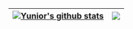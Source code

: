 
| <a href="https://github.com/yag0x1/github-readme-stats"><img align="center" src="https://github-readme-stats.vercel.app/api?username=yag0x1&show_icons=true&include_all_commits=true&theme=ddark&hide_border=true&bg_color=00000000" alt="Yunior's github stats" /></a> | <a href="https://github.com/yag0x1/github-readme-stats"><img align="center" src="https://github-readme-stats.vercel.app/api/top-langs/?username=yag0x1&layout=compact&theme=dark&hide_border=true&include_all_commits=true&bg_color=00000000" /></a> |
| ------------- | ------------- |

